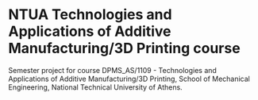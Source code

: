 # NTUA Technologies and Applications of Additive Manufacturing/3D Printing course

Semester project for course DPMS_AS/1109 - Technologies and Applications of Additive Manufacturing/3D Printing, School of Mechanical Engineering, National Technical University of Athens.
